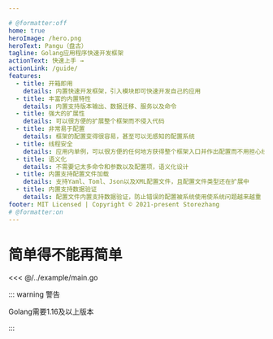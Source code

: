 ```yaml
---

# @formatter:off
home: true
heroImage: /hero.png
heroText: Pangu（盘古）
tagline: Golang应用程序快速开发框架
actionText: 快速上手 →
actionLink: /guide/
features:
  - title: 开箱即用
    details: 内置快速开发框架，引入模块即可快速开发自己的应用
  - title: 丰富的内置特性
    details: 内置支持版本输出、数据迁移、服务以及命令
  - title: 强大的扩展性
    details: 可以很方便的扩展整个框架而不侵入代码
  - title: 非常易于配置
    details: 框架的配置变得很容易，甚至可以无感知的配置系统
  - title: 线程安全
    details: 应用内单例，可以很方便的任何地方获得整个框架入口并作出配置而不用担心线程安全
  - title: 语义化
    details: 不需要记太多命令和参数以及配置项，语义化设计
  - title: 内置支持配置文件加载
    details: 支持Yaml、Toml、Json以及XML配置文件，且配置文件类型还在扩展中
  - title: 内置支持数据验证
    details: 配置文件内置支持数据验证，防止错误的配置被系统使用使系统问题越来越重
footer: MIT Licensed | Copyright © 2021-present Storezhang
# @formatter:on
---
```


# 简单得不能再简单

<<< @/../example/main.go

::: warning 警告
<!--@formatter:off-->
Golang需要1.16及以上版本
<!--@formatter:on-->
:::
